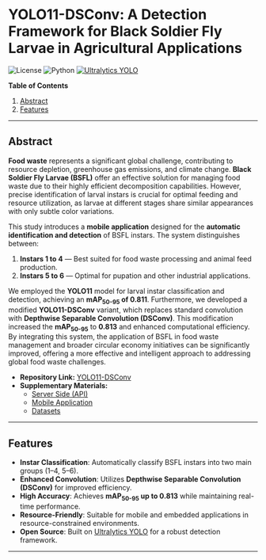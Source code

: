 # YOLO11-DSConv: A Detection Framework for Black Soldier Fly Larvae in Agricultural Applications

![License](https://img.shields.io/badge/License-MIT-blue.svg)
![Python](https://img.shields.io/badge/Python-3.7%2B-blue.svg)
[![Ultralytics YOLO](https://img.shields.io/badge/Built%20With-Ultralytics%20YOLO-orange)](https://docs.ultralytics.com/)

**Table of Contents**
1. [Abstract](#abstract)
2. [Features](#features)
---

## Abstract
**Food waste** represents a significant global challenge, contributing to resource depletion, greenhouse gas emissions, and climate change. **Black Soldier Fly Larvae (BSFL)** offer an effective solution for managing food waste due to their highly efficient decomposition capabilities. However, precise identification of larval instars is crucial for optimal feeding and resource utilization, as larvae at different stages share similar appearances with only subtle color variations.

This study introduces a **mobile application** designed for the **automatic identification and detection** of BSFL instars. The system distinguishes between:

1. **Instars 1 to 4** — Best suited for food waste processing and animal feed production.  
2. **Instars 5 to 6** — Optimal for pupation and other industrial applications.

We employed the **YOLO11** model for larval instar classification and detection, achieving an **mAP<sub>50-95</sub> of 0.811**. Furthermore, we developed a modified **YOLO11-DSConv** variant, which replaces standard convolution with **Depthwise Separable Convolution (DSConv)**. This modification increased the **mAP<sub>50-95</sub>** to **0.813** and enhanced computational efficiency. By integrating this system, the application of BSFL in food waste management and broader circular economy initiatives can be significantly improved, offering a more effective and intelligent approach to addressing global food waste challenges.

- **Repository Link:** [YOLO11-DSConv](https://github.com/cyn-jackal/YOLO11-DSConv)  
- **Supplementary Materials:**  
  - [Server Side (API)](https://github.com/cyn-jackal/YOLO-server-API)  
  - [Mobile Application](https://github.com/cyn-jackal/larva_detector_app_v3)
  - [Datasets](https://universe.roboflow.com/national-pingtung-university/black-soldier-fly-larvae-5natt)

---

## Features
- **Instar Classification**: Automatically classify BSFL instars into two main groups (1–4, 5–6).
- **Enhanced Convolution**: Utilizes **Depthwise Separable Convolution (DSConv)** for improved efficiency.
- **High Accuracy**: Achieves **mAP<sub>50-95</sub> up to 0.813** while maintaining real-time performance.
- **Resource-Friendly**: Suitable for mobile and embedded applications in resource-constrained environments.
- **Open Source**: Built on [Ultralytics YOLO](https://docs.ultralytics.com/) for a robust detection framework.

---
